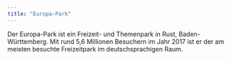 ```yaml
---
title: "Europa-Park"
---
```


Der Europa-Park ist ein Freizeit- und Themenpark in Rust, Baden-Württemberg. Mit rund 5,6 Millionen Besuchern im Jahr 2017 ist er der am meisten besuchte Freizeitpark im deutschsprachigen Raum.
